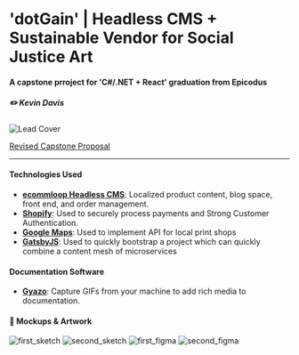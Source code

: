 # 'dotGain' | Headless CMS + Sustainable Vendor for Social Justice Art
#### A capstone prroject for 'C#/.NET + React' graduation from Epicodus
##### ✏️ Kevin Davis

![Lead Cover](https://i.ibb.co/HY4grXv/leadcover.jpg)


[Revised Capstone Proposal](https://docs.google.com/document/d/e/2PACX-1vTb3MhRA7JrtOa12h0UJEWo3fxbL_m_mRUNcDtQTV40313wNDkZ_yljUM9k5iUJS4BTQpmVdK3kLs4s/pub)

<hr />

#### Technologies Used

- **[ecommloop Headless CMS](https://ecomloop.com/)**: Localized product content, blog space, front end, and order management.
- **[Shopify](https://shopify.com)**: Used to securely process payments and Strong Customer Authentication.
- **[Google Maps](https://maps.google.com)**: Used to implement API for local print shops
- **[GatsbyJS](https://gatsbyjs.com)**: Used to quickly bootstrap a project which can quickly combine a content mesh of microservices

#### Documentation Software
- **[Gyazo](https://gyazo.com)**: Capture GIFs from your machine to add rich media to documentation.

#### 🎨 Mockups & Artwork

![first_sketch](https://i.ibb.co/k6gpPwh/Doc-Sep-25-2020-14-37-1.jpg)
![second_sketch](https://i.ibb.co/D4RvH74/Doc-Sep-25-2020-15-45-1.jpg)
![first_figma](https://i.ibb.co/vcC27Cx/dot-Gain-diagram.png)
![second_figma](https://i.ibb.co/ZNBtj2y/dot-Gain-diagram-1-5.png)
